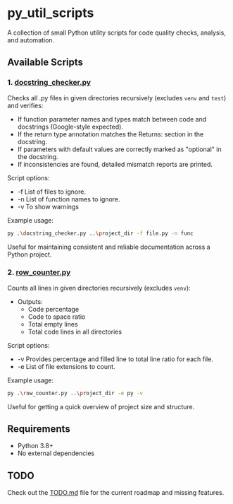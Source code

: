 # **py_util_scripts**

A collection of small Python utility scripts for code quality checks, analysis, and automation.

## Available Scripts

### 1. [docstring_checker.py](docstring_checker.py)

Checks all .py files in given directories recursively (excludes `venv` and `test`) and verifies:

- If function parameter names and types match between code and docstrings (Google-style expected).
- If the return type annotation matches the Returns: section in the docstring.
- If parameters with default values are correctly marked as "optional" in the docstring.
- If inconsistencies are found, detailed mismatch reports are printed.

Script options:
- -f List of files to ignore.
- -n List of function names to ignore.
- -v To show warnings

Example usage:

```bash
py .\docstring_checker.py ..\project_dir -f file.py -n func
```

Useful for maintaining consistent and reliable documentation across a Python project.

### 2. [row_counter.py](row_counter.py)

Counts all lines in given directories recursively (excludes `venv`):

- Outputs:
    - Code percentage
    - Code to space ratio
    - Total empty lines
    - Total code lines in all directories

Script options:
- -v Provides percentage and filled line to total line ratio for each file.
- -e List of file extensions to count.

Example usage:

```bash
py .\row_counter.py ..\project_dir -e py -v
```

Useful for getting a quick overview of project size and structure.

## Requirements

- Python 3.8+
- No external dependencies

## TODO

Check out the [TODO.md](TODO.md) file for the current roadmap and missing features.